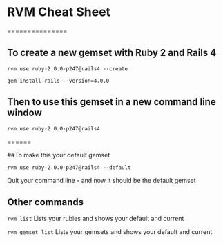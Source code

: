 # RVM Cheat Sheet
===============

## To create a new gemset with Ruby 2 and Rails 4

`rvm use ruby-2.0.0-p247@rails4 --create`

`gem install rails --version=4.0.0`



## Then to use this gemset in a new command line window

`rvm use ruby-2.0.0-p247@rails4`

======

##To make this your default gemset

`rvm use ruby-2.0.0-p247@rails4 --default`

Quit your command line - and now it should be the default gemset

## Other commands

`rvm list` Lists your rubies and shows your default and current

`rvm gemset list` Lists your gemsets and shows your default and current